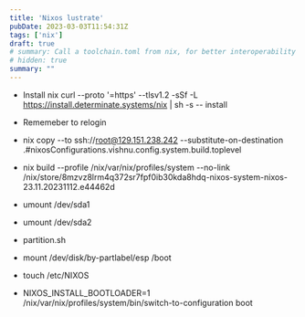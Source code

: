 ```yaml
---
title: 'Nixos lustrate'
pubDate: 2023-03-03T11:54:31Z
tags: ['nix']
draft: true
# summary: Call a toolchain.toml from nix, for better interoperability with non-nix developers
# hidden: true
summary: ""
---
```


- Install nix
    curl --proto '=https' --tlsv1.2 -sSf -L https://install.determinate.systems/nix | sh -s -- install

- Rememeber to relogin

- nix copy --to ssh://root@129.151.238.242 --substitute-on-destination .#nixosConfigurations.vishnu.config.system.build.toplevel

- nix build --profile /nix/var/nix/profiles/system --no-link /nix/store/8mzvz8lrm4q372sr7fpf0ib30kda8hdq-nixos-system-nixos-23.11.20231112.e44462d

- umount /dev/sda1
- umount /dev/sda2

- partition.sh

- mount /dev/disk/by-partlabel/esp /boot

- touch /etc/NIXOS

- NIXOS_INSTALL_BOOTLOADER=1 /nix/var/nix/profiles/system/bin/switch-to-configuration boot

